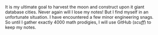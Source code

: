 It is my ultimate goal to harvest the moon and construct upon it giant database cities. Never again will I lose my notes! But I find myself in an unfortunate situation. I have encountered a few minor engineering snags. So until I gather exactly 4000 math prodigies, I will use GitHub (*scuff*) to keep my notes.
